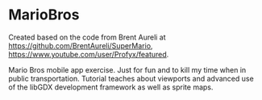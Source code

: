# MarioBros
Created based on the code from Brent Aureli at https://github.com/BrentAureli/SuperMario, https://www.youtube.com/user/Profyx/featured.

Mario Bros mobile app exercise. Just for fun and to kill my time when in public transportation. Tutorial teaches about viewports and advanced use of the libGDX development framework as well as sprite maps.

